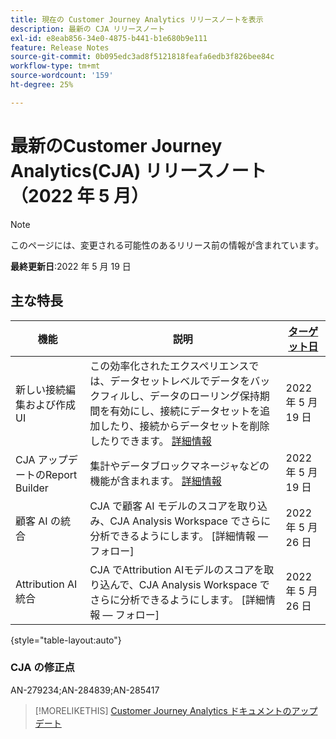 ```yaml
---
title: 現在の Customer Journey Analytics リリースノートを表示
description: 最新の CJA リリースノート
exl-id: e8eab856-34e0-4875-b441-b1e680b9e111
feature: Release Notes
source-git-commit: 0b095edc3ad8f5121818feafa6edb3f826bee84c
workflow-type: tm+mt
source-wordcount: '159'
ht-degree: 25%

---
```


# 最新のCustomer Journey Analytics(CJA) リリースノート（2022 年 5 月）

>[!NOTE]
>
>このページには、変更される可能性のあるリリース前の情報が含まれています。

**最終更新日**:2022 年 5 月 19 日

## 主な特長

| 機能 | 説明 | [ターゲット日](/help/release-notes/releases.md) |
| ----------- | ---------- | ----- |
| 新しい接続編集および作成 UI | この効率化されたエクスペリエンスでは、データセットレベルでデータをバックフィルし、データのローリング保持期間を有効にし、接続にデータセットを追加したり、接続からデータセットを削除したりできます。 [詳細情報](/help/connections/create-connection.md) | 2022 年 5 月 19 日 |
| CJA アップデートのReport Builder | 集計やデータブロックマネージャなどの機能が含まれます。 [詳細情報](https://experienceleague.adobe.com/docs/analytics-platform/using/cja-reportbuilder/manage-reportbuilder.html) | 2022 年 5 月 19 日 |
| 顧客 AI の統合 | CJA で顧客 AI モデルのスコアを取り込み、CJA Analysis Workspace でさらに分析できるようにします。 [詳細情報 — フォロー] | 2022 年 5 月 26 日 |
| Attribution AI統合 | CJA でAttribution AIモデルのスコアを取り込んで、CJA Analysis Workspace でさらに分析できるようにします。 [詳細情報 — フォロー] | 2022 年 5 月 26 日 |

{style=&quot;table-layout:auto&quot;}

### CJA の修正点

AN-279234;AN-284839;AN-285417

>[!MORELIKETHIS]
>[Customer Journey Analytics ドキュメントのアップデート](/help/release-notes/doc-changes.md)
